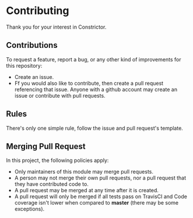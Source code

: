 # Contributing

Thank you for your interest in Constrictor.

## Contributions

To request a feature, report a bug, or any other kind of improvements for this repository:

* Create an issue.
* Ff you would also like to contribute, then create a pull request referencing that issue.
Anyone with a github account may create an issue or contribute with pull requests.

## Rules

There's only one simple rule, follow the issue and pull request's template.

## Merging Pull Request

In this project, the following policies apply:

* Only maintainers of this module may merge pull requests.
* A person may not merge their own pull requests, nor a pull request that they have contributed code to.
* A pull request may be merged at any time after it is created.
* A pull request will only be merged if all tests pass on TravisCI and Code coverage isn't lower when compared to **master** (there may be some exceptions).
